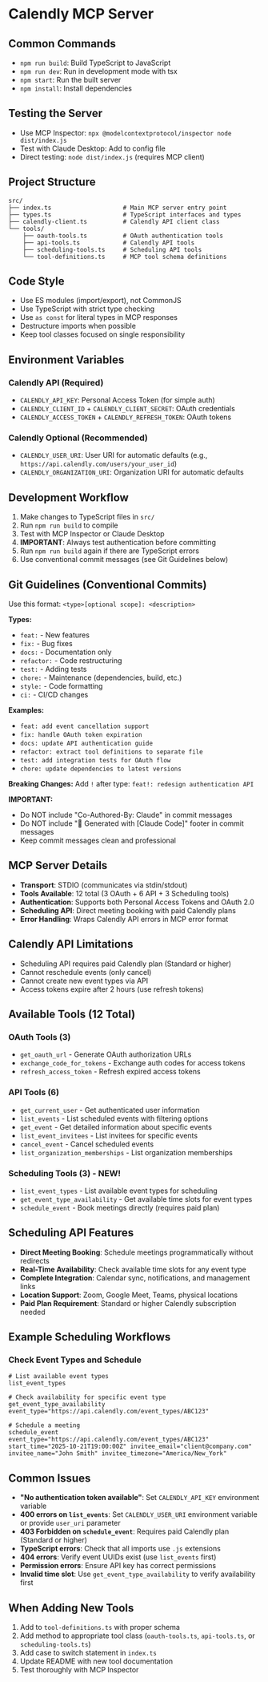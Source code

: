 # Calendly MCP Server

## Common Commands
- `npm run build`: Build TypeScript to JavaScript
- `npm run dev`: Run in development mode with tsx
- `npm start`: Run the built server
- `npm install`: Install dependencies

## Testing the Server
- Use MCP Inspector: `npx @modelcontextprotocol/inspector node dist/index.js`
- Test with Claude Desktop: Add to config file
- Direct testing: `node dist/index.js` (requires MCP client)

## Project Structure
```
src/
├── index.ts                    # Main MCP server entry point
├── types.ts                    # TypeScript interfaces and types
├── calendly-client.ts          # Calendly API client class
└── tools/
    ├── oauth-tools.ts          # OAuth authentication tools
    ├── api-tools.ts            # Calendly API tools
    ├── scheduling-tools.ts     # Scheduling API tools
    └── tool-definitions.ts     # MCP tool schema definitions
```

## Code Style
- Use ES modules (import/export), not CommonJS
- Use TypeScript with strict type checking
- Use `as const` for literal types in MCP responses
- Destructure imports when possible
- Keep tool classes focused on single responsibility

## Environment Variables

### Calendly API (Required)
- `CALENDLY_API_KEY`: Personal Access Token (for simple auth)
- `CALENDLY_CLIENT_ID` + `CALENDLY_CLIENT_SECRET`: OAuth credentials
- `CALENDLY_ACCESS_TOKEN` + `CALENDLY_REFRESH_TOKEN`: OAuth tokens

### Calendly Optional (Recommended)
- `CALENDLY_USER_URI`: User URI for automatic defaults (e.g., `https://api.calendly.com/users/your_user_id`)
- `CALENDLY_ORGANIZATION_URI`: Organization URI for automatic defaults


## Development Workflow
1. Make changes to TypeScript files in `src/`
2. Run `npm run build` to compile
3. Test with MCP Inspector or Claude Desktop
4. **IMPORTANT**: Always test authentication before committing
5. Run `npm run build` again if there are TypeScript errors
6. Use conventional commit messages (see Git Guidelines below)

## Git Guidelines (Conventional Commits)
Use this format: `<type>[optional scope]: <description>`

**Types:**
- `feat:` - New features
- `fix:` - Bug fixes  
- `docs:` - Documentation only
- `refactor:` - Code restructuring
- `test:` - Adding tests
- `chore:` - Maintenance (dependencies, build, etc.)
- `style:` - Code formatting
- `ci:` - CI/CD changes

**Examples:**
- `feat: add event cancellation support`
- `fix: handle OAuth token expiration`
- `docs: update API authentication guide`
- `refactor: extract tool definitions to separate file`
- `test: add integration tests for OAuth flow`
- `chore: update dependencies to latest versions`

**Breaking Changes:** Add `!` after type: `feat!: redesign authentication API`

**IMPORTANT:** 
- Do NOT include "Co-Authored-By: Claude" in commit messages
- Do NOT include "🤖 Generated with [Claude Code]" footer in commit messages
- Keep commit messages clean and professional

## MCP Server Details
- **Transport**: STDIO (communicates via stdin/stdout)
- **Tools Available**: 12 total (3 OAuth + 6 API + 3 Scheduling tools)
- **Authentication**: Supports both Personal Access Tokens and OAuth 2.0
- **Scheduling API**: Direct meeting booking with paid Calendly plans
- **Error Handling**: Wraps Calendly API errors in MCP error format

## Calendly API Limitations
- Scheduling API requires paid Calendly plan (Standard or higher)
- Cannot reschedule events (only cancel)
- Cannot create new event types via API
- Access tokens expire after 2 hours (use refresh tokens)

## Available Tools (12 Total)

### OAuth Tools (3)
- `get_oauth_url` - Generate OAuth authorization URLs
- `exchange_code_for_tokens` - Exchange auth codes for access tokens
- `refresh_access_token` - Refresh expired access tokens

### API Tools (6)
- `get_current_user` - Get authenticated user information
- `list_events` - List scheduled events with filtering options
- `get_event` - Get detailed information about specific events
- `list_event_invitees` - List invitees for specific events
- `cancel_event` - Cancel scheduled events
- `list_organization_memberships` - List organization memberships

### Scheduling Tools (3) - **NEW!**
- `list_event_types` - List available event types for scheduling
- `get_event_type_availability` - Get available time slots for event types
- `schedule_event` - Book meetings directly (requires paid plan)

## Scheduling API Features
- **Direct Meeting Booking**: Schedule meetings programmatically without redirects
- **Real-Time Availability**: Check available time slots for any event type
- **Complete Integration**: Calendar sync, notifications, and management links
- **Location Support**: Zoom, Google Meet, Teams, physical locations
- **Paid Plan Requirement**: Standard or higher Calendly subscription needed

## Example Scheduling Workflows

### Check Event Types and Schedule
```
# List available event types
list_event_types

# Check availability for specific event type
get_event_type_availability event_type="https://api.calendly.com/event_types/ABC123"

# Schedule a meeting
schedule_event event_type="https://api.calendly.com/event_types/ABC123" start_time="2025-10-21T19:00:00Z" invitee_email="client@company.com" invitee_name="John Smith" invitee_timezone="America/New_York"
```

## Common Issues
- **"No authentication token available"**: Set `CALENDLY_API_KEY` environment variable
- **400 errors on `list_events`**: Set `CALENDLY_USER_URI` environment variable or provide `user_uri` parameter
- **403 Forbidden on `schedule_event`**: Requires paid Calendly plan (Standard or higher)
- **TypeScript errors**: Check that all imports use `.js` extensions
- **404 errors**: Verify event UUIDs exist (use `list_events` first)
- **Permission errors**: Ensure API key has correct permissions
- **Invalid time slot**: Use `get_event_type_availability` to verify availability first

## When Adding New Tools
1. Add to `tool-definitions.ts` with proper schema
2. Add method to appropriate tool class (`oauth-tools.ts`, `api-tools.ts`, or `scheduling-tools.ts`)
3. Add case to switch statement in `index.ts`
4. Update README with new tool documentation
5. Test thoroughly with MCP Inspector